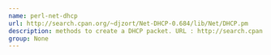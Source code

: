 ```yaml
---
name: perl-net-dhcp
url: http://search.cpan.org/~djzort/Net-DHCP-0.684/lib/Net/DHCP.pm
description: methods to create a DHCP packet. URL : http://search.cpan.org/~djzort/Net-DHCP-0.684/lib/Net/DHCP.pm Groups : None
group: None
---
```


